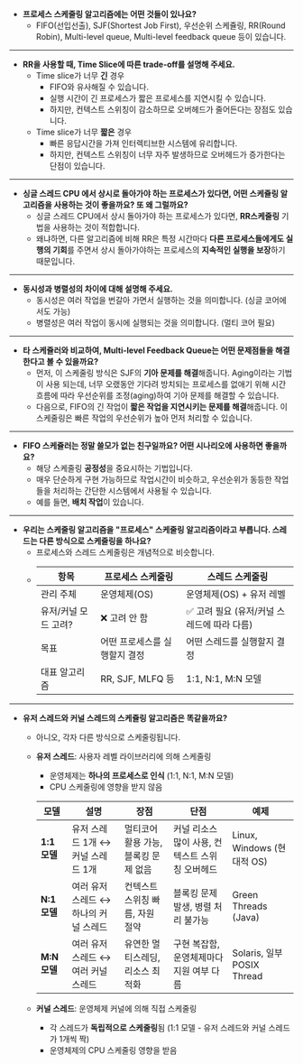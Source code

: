 - **프로세스 스케줄링 알고리즘에는 어떤 것들이 있나요?**
    - FIFO(선입선출), SJF(Shortest Job First), 우선순위 스케쥴링, RR(Round Robin), Multi-level queue, Multi-level feedback queue 등이 있습니다.
----
- **RR을 사용할 때, Time Slice에 따른 trade-off를 설명해 주세요.**
    - Time slice가 너무 **긴** 경우
        - FIFO와 유사해질 수 있습니다.
        - 실행 시간이 긴 프로세스가 짧은 프로세스를 지연시킬 수 있습니다.
        - 하지만, 컨텍스트 스위칭이 감소하므로 오버헤드가 줄어든다는 장점도 있습니다.
    - Time slice가 너무 **짧은** 경우
        - 빠른 응답시간을 가져 인터렉티브한 시스템에 유리합니다.
        - 하지만, 컨텍스트 스위칭이 너무 자주 발생하므로 오버헤드가 증가한다는 단점이 있습니다.
----
- **싱글 스레드 CPU 에서 상시로 돌아가야 하는 프로세스가 있다면, 어떤 스케쥴링 알고리즘을 사용하는 것이 좋을까요? 또 왜 그럴까요?**
    - 싱글 스레드 CPU에서 상시 돌아가야 하는 프로세스가 있다면, **RR스케줄링** 기법을 사용하는 것이 적합합니다.
    - 왜냐하면, 다른 알고리즘에 비해 RR은 특정 시간마다 **다른 프로세스들에게도 실행의 기회**를 주면서 상시 돌아가야하는 프로세스의 **지속적인 실행을 보장**하기 때문입니다.
----
- **동시성과 병렬성의 차이에 대해 설명해 주세요.**
    - 동시성은 여러 작업을 번갈아 가면서 실행하는 것을 의미합니다. (싱글 코어에서도 가능)
    - 병렬성은 여러 작업이 동시에 실행되는 것을 의미합니다. (멀티 코어 필요)
----
- **타 스케쥴러와 비교하여, Multi-level Feedback Queue는 어떤 문제점들을 해결한다고 볼 수 있을까요?**
    - 먼저, 이 스케줄링 방식은 SJF의 **기아 문제를 해결**해줍니다. Aging이라는 기법이 사용 되는데, 너무 오랬동안 기다려 방치되는 프로세스를 없애기 위해 시간 흐름에 따라 우선순위를 조정(aging)하여 기아 문제를 해결할 수 있습니다.
    - 다음으로, FIFO의 긴 작업이 **짧은 작업을 지연시키는 문제를 해결**해줍니다. 이 스케줄링은 빠른 작업의 우선순위가 높아 먼저 처리할 수 있습니다.
----
- **FIFO 스케쥴러는 정말 쓸모가 없는 친구일까요? 어떤 시나리오에 사용하면 좋을까요?**
    - 해당 스케줄링 **공정성**을 중요시하는 기법입니다.
    - 매우 단순하게 구현 가능하므로 작업시간이 비슷하고, 우선순위가 동등한 작업들을 처리하는 간단한 시스템에서 사용될 수 있습니다.
    - 예를 들면, **배치 작업**이 있습니다.
----
- **우리는 스케줄링 알고리즘을 "프로세스" 스케줄링 알고리즘이라고 부릅니다. 스레드는 다른 방식으로 스케줄링을 하나요?**
    - 프로세스와 스레드 스케줄링은 개념적으로 비슷합니다.
    - | 항목 | 프로세스 스케줄링 | 스레드 스케줄링 |
      | --- | --- | --- |
      | 관리 주체 | 운영체제(OS) | 운영체제(OS) + 유저 레벨 |
      | 유저/커널 모드 고려? | ❌ 고려 안 함 | ✅ 고려 필요 (유저/커널 스레드에 따라 다름) |
      | 목표 | 어떤 프로세스를 실행할지 결정 | 어떤 스레드를 실행할지 결정 |
      | 대표 알고리즘 | RR, SJF, MLFQ 등 | 1:1, N:1, M:N 모델 |
----
- **유저 스레드와 커널 스레드의 스케쥴링 알고리즘은 똑같을까요?**
    - 아니오, 각자 다른 방식으로 스케줄링됩니다.
    - **유저 스레드**: 사용자 레벨 라이브러리에 의해 스케줄링
        - 운영체제는 **하나의 프로세스로 인식** (1:1, N:1, M:N 모델)
        - CPU 스케줄링에 영향을 받지 않음

      | 모델 | 설명 | 장점 | 단점 | 예제 |
      | --- | --- | --- | --- | --- |
      | **1:1 모델** | 유저 스레드 1개 ↔ 커널 스레드 1개 | 멀티코어 활용 가능, 블록킹 문제 없음 | 커널 리소스 많이 사용, 컨텍스트 스위칭 오버헤드 | Linux, Windows (현대적 OS) |
      | **N:1 모델** | 여러 유저 스레드 ↔ 하나의 커널 스레드 | 컨텍스트 스위칭 빠름, 자원 절약 | 블록킹 문제 발생, 병렬 처리 불가능 | Green Threads (Java) |
      | **M:N 모델** | 여러 유저 스레드 ↔ 여러 커널 스레드 | 유연한 멀티스레딩, 리소스 최적화 | 구현 복잡함, 운영체제마다 지원 여부 다름 | Solaris, 일부 POSIX Thread |
      
    - **커널 스레드**: 운영체제 커널에 의해 직접 스케줄링
        - 각 스레드가 **독립적으로 스케줄링**됨 (1:1 모델 - 유저 스레드와 커널 스레드가 1개씩 짝)
        - 운영체제의 CPU 스케줄링 영향을 받음
